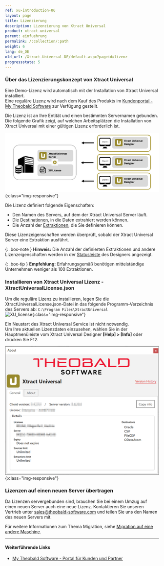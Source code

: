 ```yaml
---
ref: xu-introduction-06
layout: page
title: Lizenzierung
description: Lizenzierung von Xtract Universal
product: xtract-universal
parent: einfuehrung
permalink: /:collection/:path
weight: 6
lang: de_DE
old_url: /Xtract-Universal-DE/default.aspx?pageid=lizenz
progressstate: 5
---
```


### Über das Lizenzierungskonzept von Xtract Universal

Eine Demo-Lizenz wird automatisch mit der Installation von Xtract Universal installiert. <br>
Eine reguläre Lizenz wird nach dem Kauf des Produkts im [Kundenportal - My Theobald Software](https://my.theobald-software.com/) zur Verfügung gestellt. 

Die Lizenz ist an Ihre Entität und einen bestimmten Servernamen gebunden.
Die folgende Grafik zeigt, auf welchen Arbeitsplätzen die Installation von Xtract Universal mit einer gültigen Lizenz erforderlich ist.
 
![client-server-archi](/img/content/xu/client_server_architektur_xu.png){:class="img-responsive"}

Die Lizenz definiert folgende Eigenschaften:
- Den Namen des Servers, auf dem der Xtract Universal Server läuft.
- Die [Destinationen](../destinationen), in die Daten extrahiert werden können.
- Die Anzahl der [Extraktionen](../erste-schritte/eine-neue-extraktion-anlegen), die Sie definieren können.

Diese Lizenzeigenschaften werden überprüft, sobald der Xtract Universal Server eine Extraktion ausführt.

{: .box-note }
**Hinweis:** Die Anzahl der definierten Extraktionen und andere Lizenzeigenschaften werden in der [Statusleiste](../erste-schritte/designer-overview#statusleiste) des Designers angezeigt.

{: .box-tip }
**Empfehlung:** Erfahrungsgemäß benötigen mittelständige Unternehmen weniger als 100 Extraktionen.

### Installieren von Xtract Universal Lizenz - XtractUniversalLicense.json
Um die reguläre Lizenz zu installieren, legen Sie die XtractUniversalLicense.json-Datei in das folgende Programm-Verzeichnis des Servers ab:
`C:\Program Files\XtractUniversal` <br>
 ![XU_license](/img/content/xu/xu_json_license.png ){:class="img-responsive"}

Ein Neustart des Xtract Universal Service ist nicht notwendig.<br>
Um Ihre aktuellen Lizenzdaten einzusehen, wählen Sie in der Hauptmenüleiste vom Xtract Universal Designer  **[Help] > [Info]** oder drücken Sie F12.<br>

![Demo_License](/img/content/xu/xu_demo_license.png){:class="img-responsive"}


### Lizenzen auf einen neuen Server übertragen
Da Lizenzen servergebunden sind, brauchen Sie bei einem Umzug auf einen neuen Server auch eine neue Lizenz.
Kontaktieren Sie unseren Vertrieb unter [sales@theobald-software.com](mailto:sales@theobald-software.com) und teilen Sie uns den Namen des neuen Servers mit. 

Für weitere Informationen zum Thema Migration, siehe [Migration auf eine andere Maschine](../fortgeschrittene-techniken/backup-und-migration#migration-auf-eine-andere-maschine).


****
#### Weiterführende Links
- [My Theobald Software - Portal für Kunden und Partner](https://my.theobald-software.com/)

